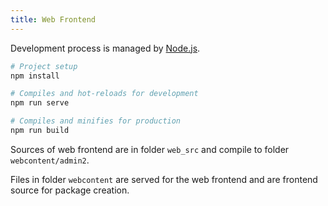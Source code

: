```yaml
---
title: Web Frontend
---
```


Development process is managed by [Node.js](https://nodejs.org).

``` bash
# Project setup
npm install

# Compiles and hot-reloads for development
npm run serve

# Compiles and minifies for production
npm run build
```

Sources of web frontend are in folder `web_src` and compile to folder `webcontent/admin2`.

Files in folder `webcontent` are served for the web frontend and are frontend source for package creation.